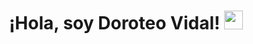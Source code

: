 <div align="center">
  <h1>¡Hola, soy Doroteo Vidal! <img src="https://media.giphy.com/media/hvRJCLFzcasrR4ia7z/giphy.gif" width="30px"/></h1>
</div>

